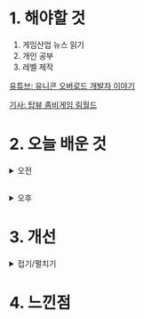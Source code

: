 
# 1. 해야할 것

1. 게임산업 뉴스 읽기 
2. 개인 공부  
3. 레벨 제작

[유튜브: 유니콘 오버로드 개발자 이야기](https://www.youtube.com/watch?v=NVSQqVL3Kq0)

[기사: 탑뷰 좀비게임 림월드](https://www.gamemeca.com/view.php?gid=1747672)


# 2. 오늘 배운 것

<details>
<summary>오전</summary>


■ 별이되어라2, 출시 열흘 만에 구글 매출 6위 기록
'별이되어라2: 베다의 기사들'이 출시 열흘 만에 구글플레이 매출 6위에 올랐습니다. 플린트가 개발하고 하이브IM에서 서비스하는 '별이되어라2: 베다의 기사들'은 차별화된 아트워크와 액션에 집중한 전투, 몰입감 있는 스토리를 내세운 PC-모바일 크로스플랫폼 morpg입니다.

■ FC 온라인, 고등학교 대항전 'FC 하이스쿨' 개최
넥슨(공동 대표 강대현∙김정욱)은 EA 코리아 스튜디오에서 개발하고 자사가 서비스하는 정통 온라인 축구게임 'EA SPORTS FC Online(이하 'FC 온라인')'의 고등학교 대항전 'FC 하이스쿨'을 오는 5월 14일 개최합니다. 'FC 하이스쿨'은 같은 고등학교 소속 3인으로 이뤄진 학교 대표팀을 구성해 'FC 온라인' 대결을 펼치는 학교 대항전으로, 지난 2019년 '고등피파' 대회 이후 약 5년 만에 더욱 큰 규모로 열립니다.

■ 한국 게임 최초! 데이브 더 다이버, 'BAFTA' 수상 
넥슨의 '데이브 더 다이버'가 BAFTA(영국 아카데미 영화 텔레비전 예술) 게임상에서 게임 디자인 부문을 수상했습니다. BAFTA 게임상 2024에서는 2022년 12월 10일부터 2023년 11월 24일까지 출시된 게임 257개를 검토한 뒤 12월 15일 각 부문의 후보작을 공개했습니다.

■ 조성주, GSL 8회 우승 차지.. 대기록 달성
'Maru' 조성주가 '2024 GSL 시즌1'에서 우승하며 GSL 통산 8회 우승을 달성했습니다. SOOP은 11일(목) 서울 대치동 '아프리카 프릭업 스튜디오'에서 진행된 글로벌 스타크래프트 II 리그 '2024 GSL(Global Starcraft II League, 이하 GSL) 시즌1' 결승전에서 조성주(Maru)가 김준호(herO)를 꺾고 최종 우승을 차지했다고 밝혔습니다.

■ 인디크래프트, 일러스타 페스에 서브컬쳐 인디게임 특별존 운영
인디크래프트 운영사무국 관계자는 5월 4일~5일 양일간 진행하는 국내 최대 서브컬쳐 행사 '제4회 일러스타 페스'에 [인디크래프트 미니 특별존]을 통해 우수 개발사를 위한 전시 부스를 운영하기로 협의했다고 5일 밝혔습니다. 일러스타 페스는 작가들의 창작 서적, 팬시 굿즈 등을 만나볼 수 있는 크리에이터 마켓과 함께, 뮤지션들의 공연, 코스플레이까지 한곳에서 만끽할 수 있는 종합 서브컬쳐 이벤트로 행사로 이번 협업은 일러스타 페스의 강점인 서브컬쳐 산업을 더욱 돋보이게 하고, 중소 인디게임 산업 발전에 사회공헌 형태로 함께하고자 하는 의지가 돋보이는 형태라고 밝혔습니다.

■ 넷이즈, 오픈월드 서바이벌 신작 '원스휴먼' 사전예약 개시
넷이즈게임즈가 오픈월드 서바이벌 신작 <원스 휴먼(Once Human)>의 한국 출시 계획을 공식 발표했습니다. <원스 휴먼>은 종말 이후의 세계에서 다양한 동료와 협력하고, 괴이한 존재에 맞서 생존 미션을 수행해 나가는 게임입니다.

■ 팰월드, 신규 PvP 모드 '아레나' 예고 
팰월드의 얼리액세스 출시 이후 게임 업계에 그야말로 '열풍'을 불러왔던 개발사 포켓페어가 신규 게임 모드 티저를 공개하며 팰월드의 두 번째 전성기를 예고했습니다. 포켓페어는 11일, 인디 게임 개발사들이 모여  신작과 신규 업데이트 소식을 선보이는 행사인 '트리플 아이 게임 디지털 쇼케이스'를 통해 팰월드의 새로운 게임 모드인 '아레나'의 티저를 공개했습니다.

■ CFO 역량이 빛난 엔픽셀, 투자로 게임 부진 메꿨다
'그랑사가'의 엔픽셀(공동대표 배봉건, 정현호)이 2023년에도 적자를 이어갔습니다. 엔픽셀은 급감한 매출에 대비하기 위해 비용을 31.3% 줄였습니다. 2023년에 엔픽셀의 금융자산은 140억 원 감소하나, 금융수익이 500억 원으로 잡힙니다. 투자 활동으로 257% 수익을 거둔 것으로 추정할 수 있습니다. 게임사업 부진을 CFO가 투자활동으로 메꿨다는 평가입니다.

■ '기적의 검' 4399, 2023년 매출 46% 급감한 652억원
'기적의 검' 등을 서비스하는 4399코리아의 2023년 매출액이 652억 원으로 전년 대비 46.3% 급감했습니다. 4399코리아는 비용 중 상당 부분을 광고선전비로 사용하는데, 2023년 광고선전비에 쓴 금액이 212억 원으로 전년 대비 57.8% 감소했습니다.

■ SF 슈팅 액션 '메카 브레이크' CBT 참가자 모집
어메이징시선(Amazing Seasun)은 자사의 대전 액션게임 '메카 브레이크(Mecha BREAK)'의 베타테스트에 참여할 참가자를 모집중이라고 금일(11일) 밝혔습니다. 이번 테스트의 신규 플레이 모드인'매시마크'는 최대 60명의 이용자가 압도적으로 넓은 256제곱킬로미터의 전투 맵에서 수많은 자원을 쟁탈하기 위해 전투를 벌이고 최종 생존한 팀이 풍부한 전리품을 얻는 등 박진감 넘치는 전투 콘텐츠입니다.

■ [Ent+] 화려한 제작진의 신작 애니 '괴수 8호', 4월 13일 첫 방영
오는 4월 13일, 애니메이션 괴수 8호가 한일 동시 첫 방영됩니다. 애니플러스 채널을 통해 국내 방영될 괴수 8호는 동명의 만화를 기반으로 한 2024년 2분기 신작 애니메이션입니다.

■ 가디언테일즈 닌텐도 스위치 버전, 5월 9일 패키지판 발매
아크시스템웍스 아시아지점은 미국 게임 개발사 콩스튜디오(KONG STUDIOS, Inc.)의 Nintendo Switch 소프트 '가디언 테일즈 for NINTENDO SWITCH'의 한국어 패키지판이 오는 5월 9일 (목) 출시될 예정이라고 발표하며, 12일, 금부터 패키지판의 예약 판매가 시작된다고 밝혔습니다.

■ [Ent+] 시즌1 공개한 '폴아웃' TV 시리즈, 매체 평가는?
'폴아웃' 실사 드라마가 현지 시각으로 10일, 아마존 프라임 비디오로 시즌1 분량이 공개됐습니다. 베데스다의 동명의 게임을 원작으로 한 '폴아웃'은 드라마는 핵전쟁 이후 200년 뒤, 볼트33의 주민이자 황무지가 된 세계를 떠도는 주인공 '루시'를 중심으로 브라더후드 오브 스틸의 막시무스, 구울 쿠퍼 하워드의 시점에서 이야기를 다루고 있습니다.

■ 이제 안드로이드에서도 수박을 만들자
알라딘X는 11일 '수박게임(Suika Game)'의 안드로이드 버전을 출시했다고 밝혔습니다. 아기자기하고 캐주얼한 게임플레이에 귀여운 디자인에 힘입어 같은 해 12월에 닌텐도 스위치로 출시되자마자 곧바로 호평을 받았 으며, 11일 기준으로 총 740만 다운로드를 기록했습니다.

■ 볼텍스게이밍, 아키월드와 콜라보 이벤트 진행
게임 미디어 인벤(INVEN, 대표 서형준)은 자사의 웹3 계열사 '볼텍스게이밍(Vortex Gaming)'이 엑스엘게임즈의 '아키월드(ArcheWorld)'와 콜라보 이벤트를 진행한다고 11일 밝혔습니다. 유저들은 전체 미션 달성 시 볼텍스게이밍에서 사용가능한 콜라보용 아이템인 'BSLT 팬던트'를, 로그인 5회 미션 달성 시 '아키월드 야타 헤드셋'을 얻을 수 있으며, 매주 수요일 BSLT 펜던트를 소유한 유저 중 추첨을 통해 30명에게 1,000 BSLT를 제공합니다.  

■ 위메이드 vs 위정현 학회장, 민사소송 첫 변론 진행 
위메이드(대표 박관호)가 위정현 한국게임학회장을 상대로 제기한 손해배상 소송 첫 변론이 서울동부지법 제15민사부(부장판사 조용래)에서 11일 진행됐습니다. 지난해 위메이드는 위정현 학회장이 'P2E 입법로비' 의혹을 제기해 회사의 명예와 신용이 훼손됐다며 소송을 제기했습니다.

■ '아레스', 원스토어 사전예약 개시
카카오게임즈(대표 한상우)는 11일 크로스플랫폼 MMORPG '아레스 : 라이즈 오브 가디언즈(Ares : Rise Of Guardians, 이하 아레스)'의 원스토어 출시 일정을 공개했습니다. '아레스'는 24일에 원스토어에 정식 출시되며, 11일 11시부터 23일 24시까지 약 2주간 사전 예약 이벤트를 진행합니다.

■ 돌아온 전설 '슬레이 더 스파이어2', 2025년 얼리액세스
전 세계 수많은 유저들에게덱 빌딩의 묘미를 알려주며, 울고 웃게 한 덱 빌딩 로그라이크 '슬레이 더 스파이어'의 정식 후속작 '슬레이 더 스파이어2'가 11일 새벽 인디 게임 쇼케이스 '더 트리플I 이니셔티브(The Triple-i Initiative)'를 통해 최초로 공개됐습니다. '슬레이 더 스파이어'는 2인 개발사인 Mega Crit Games가 개발한 덱 빌딩 로그라이크 장르의 게임입니다.

■ 에이시티게임즈, 베트남 로열티 플랫폼 탭탭과 MOU 체결
에이시티게임즈(ACT GAMES, 대표 정세진)는 베트남 탭탭(TAPTAP, 대표 부 안 주이)과 베트남 모바일 게임 시장 선도를 위한 업무 협약(MOU)을 8일 체결했다고 밝혔습니다.

■ 붕괴: 스타레일, 부어치킨과 콜라보 진행
호요버스(HoYoverse)는 자사가 서비스하는 은하 판타지 RPG '붕괴: 스타레일'과 치킨&버거 브랜드 부어치킨이 콜라보레이션을 진행한다고 11일 밝혔습니다. 부어치킨 앱을 통해서 주문 시, 콜라보 메뉴 전용 4,000원 할인 쿠폰 횟수 제한없이 받을 수 있으며 추첨을 통해 랜덤 굿즈 증정 이벤트도 동시에 진행됩니다.
</details>

##

<details>
<summary>오후</summary>


</details>




# 3. 개선


<details>
<summary>접기/펼치기</summary>


</details>



# 4. 느낀점


